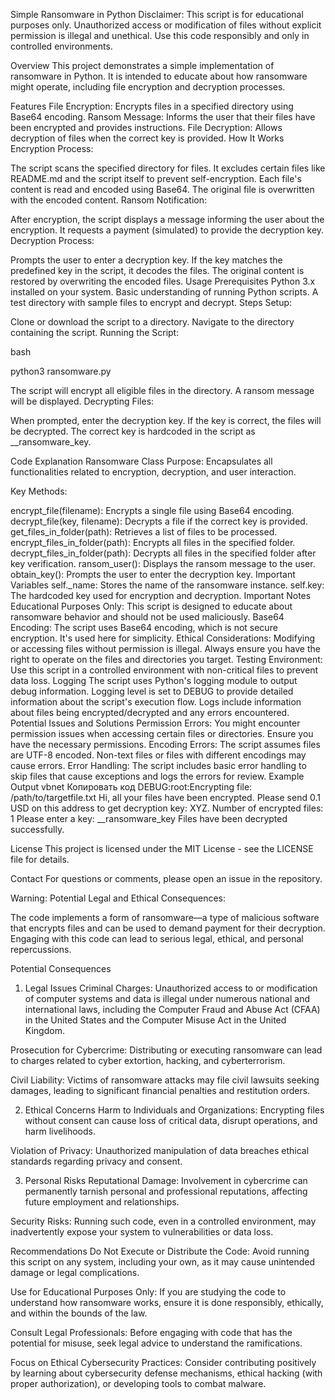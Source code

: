 Simple Ransomware in Python
Disclaimer: This script is for educational purposes only. Unauthorized access or modification of files without explicit permission is illegal and unethical. Use this code responsibly and only in controlled environments.

Overview
This project demonstrates a simple implementation of ransomware in Python. It is intended to educate about how ransomware might operate, including file encryption and decryption processes.

Features
File Encryption: Encrypts files in a specified directory using Base64 encoding.
Ransom Message: Informs the user that their files have been encrypted and provides instructions.
File Decryption: Allows decryption of files when the correct key is provided.
How It Works
Encryption Process:

The script scans the specified directory for files.
It excludes certain files like README.md and the script itself to prevent self-encryption.
Each file's content is read and encoded using Base64.
The original file is overwritten with the encoded content.
Ransom Notification:

After encryption, the script displays a message informing the user about the encryption.
It requests a payment (simulated) to provide the decryption key.
Decryption Process:

Prompts the user to enter a decryption key.
If the key matches the predefined key in the script, it decodes the files.
The original content is restored by overwriting the encoded files.
Usage
Prerequisites
Python 3.x installed on your system.
Basic understanding of running Python scripts.
A test directory with sample files to encrypt and decrypt.
Steps
Setup:

Clone or download the script to a directory.
Navigate to the directory containing the script.
Running the Script:

bash

python3 ransomware.py

The script will encrypt all eligible files in the directory.
A ransom message will be displayed.
Decrypting Files:

When prompted, enter the decryption key.
If the key is correct, the files will be decrypted.
The correct key is hardcoded in the script as \_\_ransomware_key.

Code Explanation
Ransomware Class
Purpose: Encapsulates all functionalities related to encryption, decryption, and user interaction.

Key Methods:

encrypt_file(filename): Encrypts a single file using Base64 encoding.
decrypt_file(key, filename): Decrypts a file if the correct key is provided.
get_files_in_folder(path): Retrieves a list of files to be processed.
encrypt_files_in_folder(path): Encrypts all files in the specified folder.
decrypt_files_in_folder(path): Decrypts all files in the specified folder after key verification.
ransom_user(): Displays the ransom message to the user.
obtain_key(): Prompts the user to enter the decryption key.
Important Variables
self.\_name: Stores the name of the ransomware instance.
self.key: The hardcoded key used for encryption and decryption.
Important Notes
Educational Purposes Only: This script is designed to educate about ransomware behavior and should not be used maliciously.
Base64 Encoding: The script uses Base64 encoding, which is not secure encryption. It's used here for simplicity.
Ethical Considerations: Modifying or accessing files without permission is illegal. Always ensure you have the right to operate on the files and directories you target.
Testing Environment: Use this script in a controlled environment with non-critical files to prevent data loss.
Logging
The script uses Python's logging module to output debug information.
Logging level is set to DEBUG to provide detailed information about the script's execution flow.
Logs include information about files being encrypted/decrypted and any errors encountered.
Potential Issues and Solutions
Permission Errors: You might encounter permission issues when accessing certain files or directories. Ensure you have the necessary permissions.
Encoding Errors: The script assumes files are UTF-8 encoded. Non-text files or files with different encodings may cause errors.
Error Handling: The script includes basic error handling to skip files that cause exceptions and logs the errors for review.
Example Output
vbnet
Копировать код
DEBUG:root:Encrypting file: /path/to/targetfile.txt
Hi, all your files have been encrypted. Please send 0.1 USD on this address to get decryption key: XYZ.
Number of encrypted files: 1
Please enter a key: \_\_ransomware_key
Files have been decrypted successfully.

License
This project is licensed under the MIT License - see the LICENSE file for details.

Contact
For questions or comments, please open an issue in the repository.

Warning: Potential Legal and Ethical Consequences:

The code implements a form of ransomware—a type of malicious software that encrypts files and can be used to demand payment for their decryption. Engaging with this code can lead to serious legal, ethical, and personal repercussions.

Potential Consequences

1. Legal Issues
   Criminal Charges: Unauthorized access to or modification of computer systems and data is illegal under numerous national and international laws, including the Computer Fraud and Abuse Act (CFAA) in the United States and the Computer Misuse Act in the United Kingdom.

Prosecution for Cybercrime: Distributing or executing ransomware can lead to charges related to cyber extortion, hacking, and cyberterrorism.

Civil Liability: Victims of ransomware attacks may file civil lawsuits seeking damages, leading to significant financial penalties and restitution orders.

2. Ethical Concerns
   Harm to Individuals and Organizations: Encrypting files without consent can cause loss of critical data, disrupt operations, and harm livelihoods.

Violation of Privacy: Unauthorized manipulation of data breaches ethical standards regarding privacy and consent.

3. Personal Risks
   Reputational Damage: Involvement in cybercrime can permanently tarnish personal and professional reputations, affecting future employment and relationships.

Security Risks: Running such code, even in a controlled environment, may inadvertently expose your system to vulnerabilities or data loss.

Recommendations
Do Not Execute or Distribute the Code: Avoid running this script on any system, including your own, as it may cause unintended damage or legal complications.

Use for Educational Purposes Only: If you are studying the code to understand how ransomware works, ensure it is done responsibly, ethically, and within the bounds of the law.

Consult Legal Professionals: Before engaging with code that has the potential for misuse, seek legal advice to understand the ramifications.

Focus on Ethical Cybersecurity Practices: Consider contributing positively by learning about cybersecurity defense mechanisms, ethical hacking (with proper authorization), or developing tools to combat malware.
